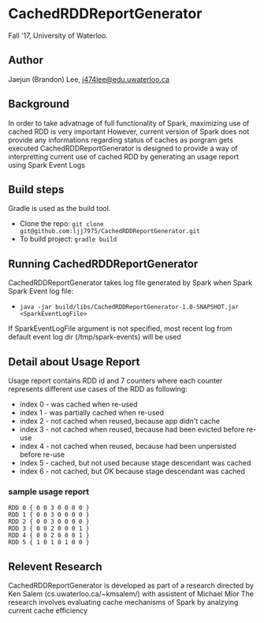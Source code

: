 # CachedRDDReportGenerator
Fall '17, University of Waterloo.

## Author
Jaejun (Brandon) Lee, j474lee@edu.uwaterloo.ca

## Background
In order to take advatnage of full functionality of Spark, maximizing use of cached RDD is very important
However, current version of Spark does not provide any informations regarding status of caches as porgram gets executed
CachedRDDReportGenerator is designed to provide a way of interpretting current use of cached RDD by generating an usage report using Spark Event Logs

## Build steps
Gradle is used as the build tool.

* Clone the repo: `git clone git@github.com:ljj7975/CachedRDDReportGenerator.git`
* To build project: `gradle build`

## Running CachedRDDReportGenerator
CachedRDDReportGenerator takes log file generated by Spark when Spark Spark Event log file:
* `java -jar build/libs/CachedRDDReportGenerator-1.0-SNAPSHOT.jar <SparkEventLogFile>`

If SparkEventLogFile argument is not specified, most recent log from default event log dir (/tmp/spark-events) will be used

## Detail about Usage Report
Usage report contains RDD id and 7 counters where each counter represents different use cases of the RDD as following:
* index 0 - was cached when re-used
* index 1 - was partially cached when re-used
* index 2 - not cached when reused, because app didn't cache
* index 3 - not cached when reused, because had been evicted before re-use
* index 4 - not cached when reused, because had been unpersisted before re-use
* index 5 - cached, but not used because stage descendant was cached
* index 6 - not cached, but OK because stage descendant was cached

### sample usage report
```
RDD 0 { 0 0 3 0 0 0 0 }
RDD 1 { 0 0 3 0 0 0 0 }
RDD 2 { 0 0 3 0 0 0 0 }
RDD 3 { 0 0 2 0 0 0 1 }
RDD 4 { 0 0 2 0 0 0 1 }
RDD 5 { 1 0 1 0 1 0 0 }
```

## Relevent Research
CachedRDDReportGenerator is developed as part of a research directed by Ken Salem (cs.uwaterloo.ca/~kmsalem/) with assistent of Michael Mior
The research involves evaluating cache mechanisms of Spark by analzying current cache efficiency
